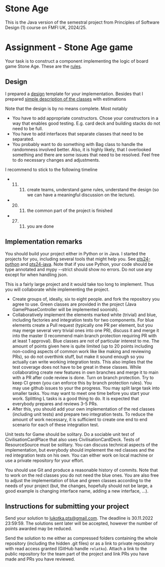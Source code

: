 # Stone Age

This is the Java version of the semestral project from Principles of Software Design (1) course on FMFI UK, 2024/25. 

# Assignment - Stone Age game

Your task is to construct a component implementing the logic of board game Stone Age. These are the [rules](https://images.zmangames.com/filer_public/ee/88/ee888bec-5000-4566-9fb0-8c6475e706a0/zm7260_stone_age_rules.pdf).

## Design

I prepared a [design](pts24.png) template for your implementation. Besides that I prepared [simple description of the classes](classes.md) with estimations 

Note that the design is by no means complete. Most notably
- You have to add appropriate constructors. Chose your constructors in a way that enables good testing. E.g. card deck and building stacks do not need to be full.
- You have to add interfaces that separate classes that need to be separated.
- You probably want to do something with Bag class to handle the randomness involved better.
Also, it is highly likely, that I overlooked something and there are some issues that need to be resolved. Feel free to do necessary changes and adjustments.

I recommend to stick to the following timeline
- 11. 11. create teams, understand game rules, understand the design (so we can have a meaningful discussion on the lecture).
- 20. 11. the common part of the project is finished 
- 27. 11. you are done

## Implementation remarks

You should build your project either in Python or in Java. I started the projects for you, including several tools that might help you. See [pts24-python](https://github.com/relatko/pts1-23-python) and [pts24-java](https://github.com/relatko/pts1-23-java). Note that if you use Python, your code should be type annotated and mypy --strict should show no errors. Do not use any except for when handling json.

This is a fairly large project and it would take too long to implement. Thus you will collaborate while implementing the project.

* Create groups of, ideally, six to eight people. and fork the repository you agree to use. Green classes are provided in the project (Java GamePhaseController will be implemented soonish).
* Collaboratively implement the elements marked white (trivial) and blue, including factories and integration tests for two components. For blue elements create a Pull request (typically one PR per element, but you may merge several very trivial ones into one PR), discuss it and merge it into the master (I recommend main branch protection requiring PR with at least 1 approval). Blue classes are not of particular interest to me. The amount of points given here is quite limited (up to 20 points including non-coding aspects of common work like like making and reviewing PRs), so do not overthink stuff, but make it sound enough so you actually can write working integration tests. This also implies that the test coverage does not have to be great in these classes. While collaborating create new features in own branches and merge it to main with a PR after code review is done. Turn on branch protection. Try to keep CI green (you can enforce this by branch protection rules). You may use github issues to your the progress. You may split large task into smaller tasks. You may want to meet one time before you start your work. Splitting L tasks is a good thing to do.
It is expected that everybody prepares and reviews 3-5 PRs. 
* After this, you should add your own implementation of the red classes (including unit tests) and prepare two integration tests. To reduce the amount of work necessary, it is sufficient to create one end to end scenario for each of these integration test. 

Unit tests for Game should be solitary. Do a sociable unit test of CivilisationCardPlace that also uses CivilisationCardDeck. Tests of ResourceSource must be solitary. You can discuss technical aspects of the implementation, but everybody should implement the red classes and the red integration tests on his own. You can either work on local machine or use a private repository for your effort.

You should use Git and produce a reasonable history of commits. Note that to work on the red classes you do not need the blue ones. You are also free to adjust the implementation of blue and green classes according to the needs of your project (but, the changes, hopefully should not be large, a good example is changing interface name, adding a new interface, ...).



## Instructions for submitting your project

Send your solution to [lukotka.pts@gmail.com](lukotka.pts@gmail.com). The deadline is 30.11.2022 23:59:59. The solutions sent later will be accepted, however the number of points awarded may be reduced.

Send the solution to me either as compressed folders containing the whole repository (including the hidden .git files) or as a link to private repository with read access granted (GitHub handle `relatko`). Attach a link to the public repository for the team part of the project and link PRs you have made and PRs you have reviewed. 
